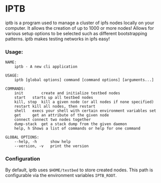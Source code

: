 # IPTB
iptb is a program used to manage a cluster of ipfs nodes locally on your
computer. It allows the creation of up to 1000 or more nodes! Allows for
various setup options to be selected such as different bootstrapping patterns.
iptb makes testing networks in ipfs easy!

### Usage:
```
NAME:
	iptb - A new cli application

USAGE:
	iptb [global options] command [command options] [arguments...]

COMMANDS:
	init		create and initialize testbed nodes
	start	starts up all testbed nodes
	kill, stop	kill a given node (or all nodes if none specified)
	restart	kill all nodes, then restart
	shell	execs your shell with certain environment variables set
	get		get an attribute of the given node
	connect	connect two nodes together
	dump-stack	get a stack dump from the given daemon
	help, h	Shows a list of commands or help for one command

GLOBAL OPTIONS:
	--help, -h		show help
	--version, -v	print the version
```



### Configuration
By default, iptb uses `$HOME/testbed` to store created nodes. This path is
configurable via the environment variables `IPTB_ROOT`. 



